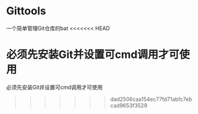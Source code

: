# Gittools
一个简单管理Git仓库的bat
<<<<<<< HEAD

必须先安装Git并设置可cmd调用才可使用
=======
必须先安装Git并设置可cmd调用才可使用
>>>>>>> dad2506caa154ec77fd71abfc7ebcad9653f3529
